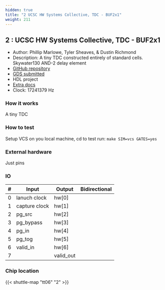```yaml
---
hidden: true
title: "2 UCSC HW Systems Collective, TDC - BUF2x1"
weight: 211
---
```


## 2 : UCSC HW Systems Collective, TDC - BUF2x1

* Author: Phillip Marlowe, Tyler Sheaves, & Dustin Richmond
* Description: A tiny TDC constructed entirely of standard cells. Skywater130 AND-2 delay element
* [GitHub repository](https://github.com/phillipmmarlowe/tt06_hsc_tdc_buf_delay)
* [GDS submitted](https://github.com/phillipmmarlowe/tt06_hsc_tdc_buf_delay/actions/runs/8758143688)
* HDL project
* [Extra docs](None)
* Clock: 17241379 Hz

<!---

This file is used to generate your project datasheet. Please fill in the information below and delete any unused
sections.

You can also include images in this folder and reference them in the markdown. Each image must be less than
512 kb in size, and the combined size of all images must be less than 1 MB.
-->


### How it works

A tiny TDC

### How to test

Setup VCS on you local machine, cd to test run:
`make SIM=vcs GATES=yes`

### External hardware

Just pins


### IO

| # | Input          | Output         | Bidirectional   |
| - | -------------- | -------------- | --------------- |
| 0 | lanuch clock | hw[0] |  |
| 1 | capture clock | hw[1] |  |
| 2 | pg_src | hw[2] |  |
| 3 | pg_bypass | hw[3] |  |
| 4 | pg_in | hw[4] |  |
| 5 | pg_tog | hw[5] |  |
| 6 | valid_in | hw[6] |  |
| 7 |  | valid_out |  |

### Chip location

{{< shuttle-map "tt06" "2" >}}
